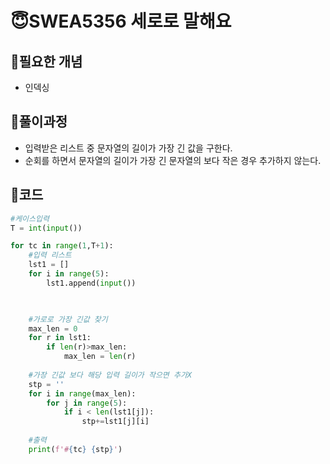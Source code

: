 # 😇SWEA5356 세로로 말해요

## 👺필요한 개념

- 인덱싱

## 👺풀이과정

- 입력받은 리스트 중 문자열의 길이가 가장 긴 값을 구한다.
- 순회를 하면서 문자열의 길이가 가장 긴 문자열의 보다 작은 경우 추가하지 않는다.

## 👺코드

```python
#케이스입력
T = int(input())

for tc in range(1,T+1):
    #입력 리스트
    lst1 = []
    for i in range(5):
        lst1.append(input())

    

    #가로로 가장 긴값 찾기
    max_len = 0
    for r in lst1:
        if len(r)>max_len:
            max_len = len(r)
            
    #가장 긴값 보다 해당 입력 길이가 작으면 추가X
    stp = ''
    for i in range(max_len):
        for j in range(5):
            if i < len(lst1[j]):
                stp+=lst1[j][i]
                
    #출력
    print(f'#{tc} {stp}')
```

